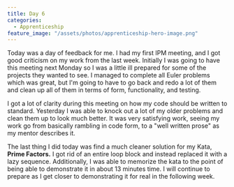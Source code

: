 ```yaml
---
title: Day 6
categories:
  - Apprenticeship
feature_image: "/assets/photos/apprenticeship-hero-image.png"
---
```


Today was a day of feedback for me. I had my first IPM meeting, and I got good criticism on my work
from the last week. Initially I was going to have this meeting next Monday so I was a little ill
prepared for some of the projects they wanted to see. I managed to complete all Euler problems which was
great, but I'm going to have to go back and redo a lot of them and clean up all of them in terms of
form, functionality, and testing.

I got a lot of clarity during this meeting on how my code should be written to standard. Yesterday I
was able to knock out a lot of my older problems and clean them up to look much better. It was very
satisfying work, seeing my work go from basically rambling in code form, to a "well written prose" as
my mentor describes it.

The last thing I did today was find a much cleaner solution for my Kata, <b>Prime Factors.</b> I got rid
of an entire loop block and instead replaced it with a lazy sequence. Additionally, I was able to memorize
the kata to the point of being able to demonstrate it in about 13 minutes time. I will continue to prepare
as I get closer to demonstrating it for real in the following week.